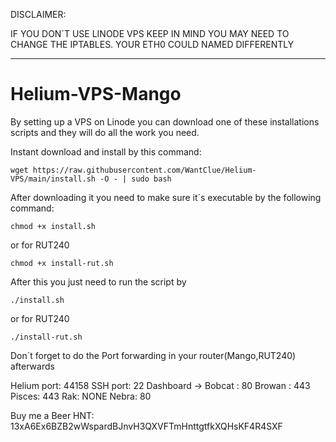 DISCLAIMER:

  IF YOU DON´T USE LINODE VPS KEEP IN MIND YOU MAY NEED TO CHANGE THE IPTABLES. YOUR ETH0 COULD NAMED DIFFERENTLY
  
  ---------------------------------------------------------------------------------------------------------------------------

# Helium-VPS-Mango

By setting up a VPS on Linode you can download one of these installations scripts and they will do all the work you need.

Instant download and install by this command:

```
wget https://raw.githubusercontent.com/WantClue/Helium-VPS/main/install.sh -O - | sudo bash
```

After downloading it you need to make sure it´s executable by the following command:
```
chmod +x install.sh
```
or for RUT240
```
chmod +x install-rut.sh
```

After this you just need to run the script by
```
./install.sh
```
or for RUT240
```
./install-rut.sh
```
Don´t forget to do the Port forwarding in your router(Mango,RUT240) afterwards

Helium port: 44158
SSH port:     22
Dashboard -> 
              Bobcat : 80
              Browan : 443
              Pisces: 443
              Rak: NONE
              Nebra: 80
             
Buy me a Beer 
              HNT: 13xA6Ex6BZB2wWspardBJnvH3QXVFTmHnttgtfkXQHsKF4R4SXF
